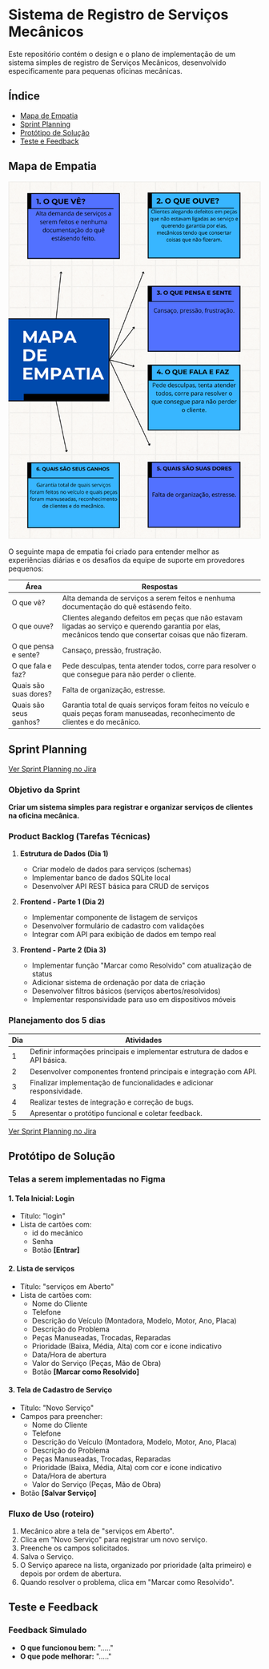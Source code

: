 # Sistema de Registro de Serviços Mecânicos

Este repositório contém o design e o plano de implementação de um sistema simples de registro de Serviços Mecânicos, desenvolvido especificamente para pequenas oficinas mecânicas.

## Índice
- [Mapa de Empatia](#mapa-de-empatia)
- [Sprint Planning](#sprint-planning)
- [Protótipo de Solução](#protótipo-de-solução)
- [Teste e Feedback](#teste-e-feedback)

## Mapa de Empatia

![Mapa de Empatia](Mapa_de_Empatia.png)

O seguinte mapa de empatia foi criado para entender melhor as experiências diárias e os desafios da equipe de suporte em provedores pequenos:

| Área | Respostas |
|------|-----------|
| O que vê? | Alta demanda de serviços a serem feitos e nenhuma documentação do quê estásendo feito. |
| O que ouve? | Clientes alegando defeitos em peças que não estavam ligadas ao serviço e querendo garantia por elas, mecânicos tendo que consertar coisas que não fizeram. |
| O que pensa e sente? | Cansaço, pressão, frustração. |
| O que fala e faz? | Pede desculpas, tenta atender todos, corre para resolver o que consegue para não perder o cliente. |
| Quais são suas dores? | Falta de organização, estresse. |
| Quais são seus ganhos? | Garantia total de quais serviços foram feitos no veículo e quais peças foram manuseadas, reconhecimento de clientes e do mecânico. |

## Sprint Planning

[Ver Sprint Planning no Jira](https://thcsilva0271.atlassian.net/jira/software/projects/SCRUM/boards/1/timeline?epic=COMPLETE1M&shared=&atlOrigin=eyJpIjoiOTZmOGMxOWM1YWYyNDgzYThiZGE4ZWVhMmFmNmRlOGEiLCJwIjoiaiJ9)

### Objetivo da Sprint
**Criar um sistema simples para registrar e organizar serviços de clientes na oficina mecânica.**

### Product Backlog (Tarefas Técnicas)
1. **Estrutura de Dados (Dia 1)**
   - Criar modelo de dados para serviços (schemas)
   - Implementar banco de dados SQLite local
   - Desenvolver API REST básica para CRUD de serviços

2. **Frontend - Parte 1 (Dia 2)**
   - Implementar componente de listagem de serviços
   - Desenvolver formulário de cadastro com validações
   - Integrar com API para exibição de dados em tempo real

3. **Frontend - Parte 2 (Dia 3)**
   - Implementar função "Marcar como Resolvido" com atualização de status
   - Adicionar sistema de ordenação por data de criação
   - Desenvolver filtros básicos (serviços abertos/resolvidos)
   - Implementar responsividade para uso em dispositivos móveis

### Planejamento dos 5 dias

| Dia | Atividades |
|-----|------------|
| 1 | Definir informações principais e implementar estrutura de dados e API básica. |
| 2 | Desenvolver componentes frontend principais e integração com API. |
| 3 | Finalizar implementação de funcionalidades e adicionar responsividade. |
| 4 | Realizar testes de integração e correção de bugs. |
| 5 | Apresentar o protótipo funcional e coletar feedback. |

[Ver Sprint Planning no Jira](https://thcsilva0271.atlassian.net/jira/software/projects/SCRUM/boards/1/timeline?epic=COMPLETE1M&shared=&atlOrigin=eyJpIjoiOTZmOGMxOWM1YWYyNDgzYThiZGE4ZWVhMmFmNmRlOGEiLCJwIjoiaiJ9)


## Protótipo de Solução

### Telas a serem implementadas no Figma

#### 1. Tela Inicial: Login
* Título: "login"
* Lista de cartões com:
   * id do mecânico
   * Senha
   * Botão **[Entrar]**


#### 2. Lista de serviços
* Título: "serviços em Aberto"
* Lista de cartões com:
   * Nome do Cliente
   * Telefone
   * Descrição do Veículo (Montadora, Modelo, Motor, Ano, Placa)
   * Descrição do Problema
   * Peças Manuseadas, Trocadas, Reparadas
   * Prioridade (Baixa, Média, Alta) com cor e ícone indicativo
   * Data/Hora de abertura
   * Valor do Serviço (Peças, Mão de Obra)
   * Botão **[Marcar como Resolvido]**

#### 3. Tela de Cadastro de Serviço
* Título: "Novo Serviço"
* Campos para preencher:
   * Nome do Cliente
   * Telefone
   * Descrição do Veículo (Montadora, Modelo, Motor, Ano, Placa)
   * Descrição do Problema
   * Peças Manuseadas, Trocadas, Reparadas
   * Prioridade (Baixa, Média, Alta) com cor e ícone indicativo
   * Data/Hora de abertura
   * Valor do Serviço (Peças, Mão de Obra)
* Botão **[Salvar Serviço]**

### Fluxo de Uso (roteiro)
1. Mecânico abre a tela de "serviços em Aberto".
2. Clica em "Novo Serviço" para registrar um novo serviço.
3. Preenche os campos solicitados.
4. Salva o Serviço.
5. O Serviço aparece na lista, organizado por prioridade (alta primeiro) e depois por ordem de abertura.
6. Quando resolver o problema, clica em "Marcar como Resolvido".

## Teste e Feedback

### Feedback Simulado
* **O que funcionou bem:** "....."
* **O que pode melhorar:** "....."